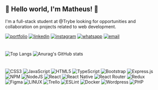 
## 🚀 Hello world, I'm Matheus! 👋

I'm a full-stack student at @Trybe looking for opportunities and collaboration on projects related to web development.

[![portfolio](https://img.shields.io/badge/my_portfolio-000?style=for-the-badge&logo=ko-fi&logoColor=white)](https://mthalmeida.github.io/portifolio//) [![linkedin](https://img.shields.io/badge/linkedin-0e76a8?style=for-the-badge&logo=linkedin&logoColor=white)](https://www.linkedin.com/in/mthalmeida/) [![instagram](https://img.shields.io/badge/instagram-db7093?style=for-the-badge&logo=instagram&logoColor=white)](https://www.instagram.com/mthalmeida/) [![whatsapp](https://img.shields.io/badge/whatsapp-009063?style=for-the-badge&logo=whatsapp&logoColor=white)](https://api.whatsapp.com/send?phone=5531994405788&text=Ol%C3%A1,%20vim%20pelo%20seu%20perfil%20do%20GitHub!) [![email](https://img.shields.io/badge/email-f34434.svg?style=for-the-badge&logo=gmail&logoColor=white)](mailto:matheus.almeida.neves@gmail.com?subject=&body=)

#
![Top Langs](https://github-readme-stats.vercel.app/api/top-langs/?username=mthalmeida&count_private=false&theme=algolia&logoColor=white) ![Anurag's GitHub stats](https://github-readme-stats.vercel.app/api?username=mthalmeida&hide=contribs,prs&show_icons=true&count_private=false&theme=algolia)

#
![CSS3](https://img.shields.io/badge/css3-%231572B6.svg?style=for-the-badge&logo=css3&logoColor=white) ![JavaScript](https://img.shields.io/badge/javascript-%23323330.svg?style=for-the-badge&logo=javascript&logoColor=%23F7DF1E) ![HTML5](https://img.shields.io/badge/html5-%23E34F26.svg?style=for-the-badge&logo=html5&logoColor=white) ![TypeScript](https://img.shields.io/badge/typescript-%23007ACC.svg?style=for-the-badge&logo=typescript&logoColor=white) ![Bootstrap](https://img.shields.io/badge/bootstrap-%23563D7C.svg?style=for-the-badge&logo=bootstrap&logoColor=white) ![Express.js](https://img.shields.io/badge/express.js-%23404d59.svg?style=for-the-badge&logo=express&logoColor=%2361DAFB) ![NPM](https://img.shields.io/badge/NPM-%23000000.svg?style=for-the-badge&logo=npm&logoColor=white) ![NodeJS](https://img.shields.io/badge/node.js-6DA55F?style=for-the-badge&logo=node.js&logoColor=white) ![React](https://img.shields.io/badge/react-%2320232a.svg?style=for-the-badge&logo=react&logoColor=%2361DAFB) ![React Native](https://img.shields.io/badge/react_native-%2320232a.svg?style=for-the-badge&logo=react&logoColor=%2361DAFB) ![React Router](https://img.shields.io/badge/React_Router-CA4245?style=for-the-badge&logo=react-router&logoColor=white) ![Redux](https://img.shields.io/badge/redux-%23593d88.svg?style=for-the-badge&logo=redux&logoColor=white) 	![Figma](https://img.shields.io/badge/figma-%23F24E1E.svg?style=for-the-badge&logo=figma&logoColor=white) ![LINUX](https://img.shields.io/badge/Linux-FCC624?style=for-the-badge&logo=linux&logoColor=black) ![Trello](https://img.shields.io/badge/Trello-%23026AA7.svg?style=for-the-badge&logo=Trello&logoColor=white) ![ESLint](https://img.shields.io/badge/ESLint-4B3263?style=for-the-badge&logo=eslint&logoColor=white) ![Docker](https://img.shields.io/badge/docker-%230db7ed.svg?style=for-the-badge&logo=docker&logoColor=white) ![Wordpress](https://img.shields.io/badge/Wordpress-04739b?style=for-the-badge&logo=wordpress&logoColor=white) ![PHP](https://img.shields.io/badge/PHP-7279b0?style=for-the-badge&logo=php&logoColor=white)


